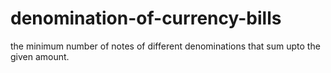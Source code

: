 # denomination-of-currency-bills
the minimum number of notes of different denominations that sum upto the given amount.
